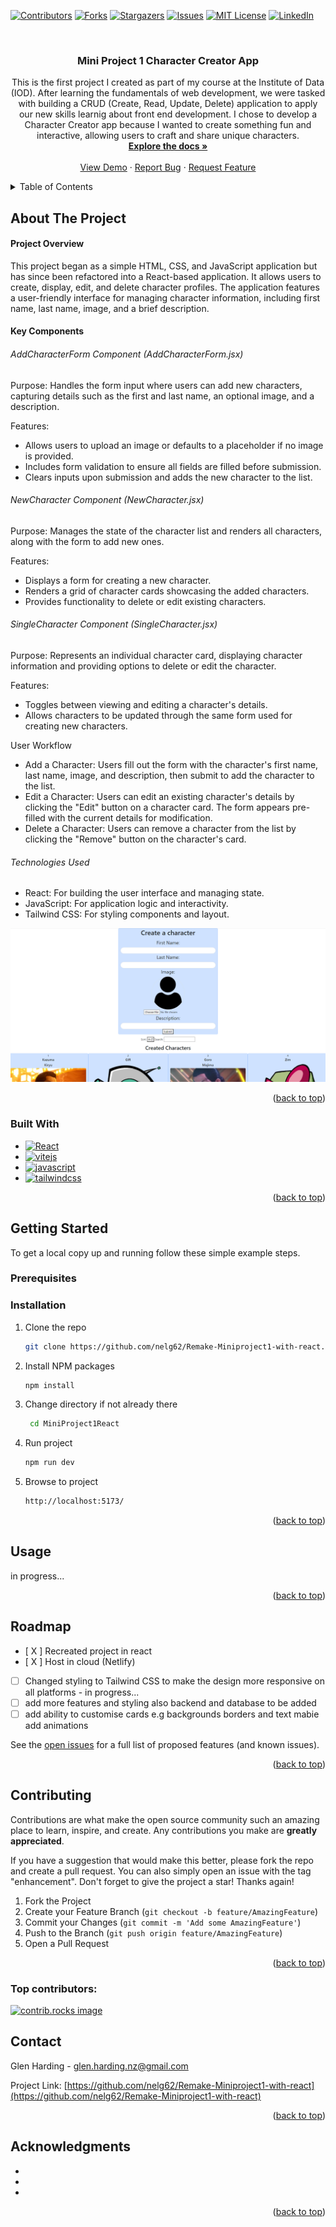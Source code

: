 <a id="readme-top"></a>

[![Contributors][contributors-shield]][contributors-url]
[![Forks][forks-shield]][forks-url]
[![Stargazers][stars-shield]][stars-url]
[![Issues][issues-shield]][issues-url]
[![MIT License][license-shield]][license-url]
[![LinkedIn][linkedin-shield]][linkedin-url]

<!-- PROJECT LOGO -->
<br />
<div align="center">
  <a href="https://github.com/nelg62/Remake-Miniproject1-with-react">
    <!-- <img src="images/logo.png" alt="Logo" width="80" height="80"> -->
  </a>

<h3 align="center">Mini Project 1 Character Creator App</h3>

  <p align="center">
    This is the first project I created as part of my course at the Institute of Data (IOD). After learning the fundamentals of web development, we were tasked with building a CRUD (Create, Read, Update, Delete) application to apply our new skills learnig about front end development. I chose to develop a Character Creator app because I wanted to create something fun and interactive, allowing users to craft and share unique characters.

<br />
<a href="https://github.com/nelg62/Remake-Miniproject1-with-react"><strong>Explore the docs »</strong></a>
<br />
<br />
<a href="https://66b3ecc9cf2c55362d4faea2--endearing-gnome-6ad42e.netlify.app/">View Demo</a>
·
<a href="https://github.com/nelg62/Remake-Miniproject1-with-react/issues/new?labels=bug&template=bug-report---.md">Report Bug</a>
·
<a href="https://github.com/nelg62/Remake-Miniproject1-with-react/issues/new?labels=enhancement&template=feature-request---.md">Request Feature</a>

  </p>
</div>

<!-- TABLE OF CONTENTS -->
<details>
  <summary>Table of Contents</summary>
  <ol>
    <li>
      <a href="#about-the-project">About The Project</a>
      <ul>
        <li><a href="#built-with">Built With</a></li>
      </ul>
    </li>
    <li>
      <a href="#getting-started">Getting Started</a>
      <ul>
        <li><a href="#prerequisites">Prerequisites</a></li>
        <li><a href="#installation">Installation</a></li>
      </ul>
    </li>
    <li><a href="#usage">Usage</a></li>
    <li><a href="#roadmap">Roadmap</a></li>
    <li><a href="#contributing">Contributing</a></li>
    <li><a href="#license">License</a></li>
    <li><a href="#contact">Contact</a></li>
    <li><a href="#acknowledgments">Acknowledgments</a></li>
  </ol>
</details>

<!-- ABOUT THE PROJECT -->

## About The Project

<h4>Project Overview</h4>
This project began as a simple HTML, CSS, and JavaScript application but has since been refactored into a React-based application. It allows users to create, display, edit, and delete character profiles. The application features a user-friendly interface for managing character information, including first name, last name, image, and a brief description.

<h4>Key Components</h4>
<h6>AddCharacterForm Component (AddCharacterForm.jsx)</h6>
Purpose: Handles the form input where users can add new characters, capturing details such as the first and last name, an optional image, and a description.

Features:

<ul>
<li>Allows users to upload an image or defaults to a placeholder if no image is provided.</li>
<li>Includes form validation to ensure all fields are filled before submission.</li>
<li>Clears inputs upon submission and adds the new character to the list.</li>
</ul>

<h6>NewCharacter Component (NewCharacter.jsx)</h6>
Purpose: Manages the state of the character list and renders all characters, along with the form to add new ones.

Features:

<ul>
<li>Displays a form for creating a new character.</li>
<li>Renders a grid of character cards showcasing the added characters.</li>
<li>Provides functionality to delete or edit existing characters.</li>
</ul>
<h6>SingleCharacter Component (SingleCharacter.jsx)</h6>
Purpose: Represents an individual character card, displaying character information and providing options to delete or edit the character.

Features:

<ul>
<li>Toggles between viewing and editing a character's details.</li>
<li>Allows characters to be updated through the same form used for creating new characters.</li>
</ul>

User Workflow

<ul>
<li>Add a Character: Users fill out the form with the character's first name, last name, image, and description, then submit to add the character to the list.</li>
<li>Edit a Character: Users can edit an existing character's details by clicking the "Edit" button on a character card. The form appears pre-filled with the current details for modification.</li>
<li>Delete a Character: Users can remove a character from the list by clicking the "Remove" button on the character's card.</li>
</ul>
<h6>Technologies Used</h6>
<ul>
<li>React: For building the user interface and managing state.</li>
<li>JavaScript: For application logic and interactivity.</li>
<li>Tailwind CSS: For styling components and layout.</li>
</ul>

[![Product Name Screen Shot][product-screenshot]](https://66b3ecc9cf2c55362d4faea2--endearing-gnome-6ad42e.netlify.app/)

<p align="right">(<a href="#readme-top">back to top</a>)</p>

### Built With

- [![React][React.js]][React-url]
- [![vitejs][vitejs.dev]][vitejs-url]
- [![javascript][javascript.com]][javascript-url]
- [![tailwindcss][tailwindcss.com]][tailwindcss-url]

<p align="right">(<a href="#readme-top">back to top</a>)</p>

<!-- GETTING STARTED -->

## Getting Started

To get a local copy up and running follow these simple example steps.

### Prerequisites

### Installation

1. Clone the repo
   ```sh
   git clone https://github.com/nelg62/Remake-Miniproject1-with-react.git
   ```
2. Install NPM packages
   ```sh
   npm install
   ```
3. Change directory if not already there

   ```sh
    cd MiniProject1React
   ```

4. Run project
   ```sh
   npm run dev
   ```
5. Browse to project
   ```sh
   http://localhost:5173/
   ```

<p align="right">(<a href="#readme-top">back to top</a>)</p>

<!-- USAGE EXAMPLES -->

## Usage

in progress...

<!-- Use this space to show useful examples of how a project can be used. Additional screenshots, code examples and demos work well in this space. You may also link to more resources. -->

<!-- _For more examples, please refer to the [Documentation](https://example.com)_ -->

<p align="right">(<a href="#readme-top">back to top</a>)</p>

<!-- ROADMAP -->

## Roadmap

- [ X ] Recreated project in react
- [ X ] Host in cloud (Netlify)
- [ ] Changed styling to Tailwind CSS to make the design more responsive on all platforms - in progress...
- [ ] add more features and styling also backend and database to be added
- [ ] add ability to customise cards e.g backgrounds borders and text mabie add animations

See the [open issues](https://github.com/nelg62/Remake-Miniproject1-with-react/issues) for a full list of proposed features (and known issues).

<p align="right">(<a href="#readme-top">back to top</a>)</p>

<!-- CONTRIBUTING -->

## Contributing

Contributions are what make the open source community such an amazing place to learn, inspire, and create. Any contributions you make are **greatly appreciated**.

If you have a suggestion that would make this better, please fork the repo and create a pull request. You can also simply open an issue with the tag "enhancement".
Don't forget to give the project a star! Thanks again!

1. Fork the Project
2. Create your Feature Branch (`git checkout -b feature/AmazingFeature`)
3. Commit your Changes (`git commit -m 'Add some AmazingFeature'`)
4. Push to the Branch (`git push origin feature/AmazingFeature`)
5. Open a Pull Request

<p align="right">(<a href="#readme-top">back to top</a>)</p>

### Top contributors:

<a href="https://github.com/nelg62/Remake-Miniproject1-with-react/graphs/contributors">
  <img src="https://contrib.rocks/image?repo=nelg62/Remake-Miniproject1-with-react" alt="contrib.rocks image" />
</a>

<!-- LICENSE -->

<!-- ## License

Distributed under the MIT License. See `LICENSE.txt` for more information.

<p align="right">(<a href="#readme-top">back to top</a>)</p> -->

<!-- CONTACT -->

## Contact

Glen Harding - glen.harding.nz@gmail.com

Project Link: [https://github.com/nelg62/Remake-Miniproject1-with-react](https://github.com/nelg62/Remake-Miniproject1-with-react)

<p align="right">(<a href="#readme-top">back to top</a>)</p>

<!-- ACKNOWLEDGMENTS -->

## Acknowledgments

- []()
- []()
- []()

<p align="right">(<a href="#readme-top">back to top</a>)</p>

<!-- MARKDOWN LINKS & IMAGES -->
<!-- https://www.markdownguide.org/basic-syntax/#reference-style-links -->

[contributors-shield]: https://img.shields.io/github/contributors/nelg62/Remake-Miniproject1-with-react.svg?style=for-the-badge
[contributors-url]: https://github.com/nelg62/Remake-Miniproject1-with-react/graphs/contributors
[forks-shield]: https://img.shields.io/github/forks/nelg62/Remake-Miniproject1-with-react.svg?style=for-the-badge
[forks-url]: https://github.com/nelg62/Remake-Miniproject1-with-react/network/members
[stars-shield]: https://img.shields.io/github/stars/nelg62/Remake-Miniproject1-with-react.svg?style=for-the-badge
[stars-url]: https://github.com/nelg62/Remake-Miniproject1-with-react/stargazers
[issues-shield]: https://img.shields.io/github/issues/nelg62/Remake-Miniproject1-with-react.svg?style=for-the-badge
[issues-url]: https://github.com/nelg62/Remake-Miniproject1-with-react/issues
[license-shield]: https://img.shields.io/github/license/nelg62/Remake-Miniproject1-with-react.svg?style=for-the-badge
[license-url]: https://github.com/nelg62/Remake-Miniproject1-with-react/blob/master/LICENSE.txt
[linkedin-shield]: https://img.shields.io/badge/-LinkedIn-black.svg?style=for-the-badge&logo=linkedin&colorB=555
[linkedin-url]: https://linkedin.com/in/glen-harding-5a1317114
[product-screenshot]: MiniProject1React/public/MiniProject1mainpage.png
[Next.js]: https://img.shields.io/badge/next.js-000000?style=for-the-badge&logo=nextdotjs&logoColor=white
[Next-url]: https://nextjs.org/
[React.js]: https://img.shields.io/badge/React-20232A?style=for-the-badge&logo=react&logoColor=61DAFB
[React-url]: https://reactjs.org/
[Vue.js]: https://img.shields.io/badge/Vue.js-35495E?style=for-the-badge&logo=vuedotjs&logoColor=4FC08D
[Vue-url]: https://vuejs.org/
[Angular.io]: https://img.shields.io/badge/Angular-DD0031?style=for-the-badge&logo=angular&logoColor=white
[Angular-url]: https://angular.io/
[Svelte.dev]: https://img.shields.io/badge/Svelte-4A4A55?style=for-the-badge&logo=svelte&logoColor=FF3E00
[Svelte-url]: https://svelte.dev/
[Laravel.com]: https://img.shields.io/badge/Laravel-FF2D20?style=for-the-badge&logo=laravel&logoColor=white
[Laravel-url]: https://laravel.com
[Bootstrap.com]: https://img.shields.io/badge/Bootstrap-563D7C?style=for-the-badge&logo=bootstrap&logoColor=white
[Bootstrap-url]: https://getbootstrap.com
[JQuery.com]: https://img.shields.io/badge/jQuery-0769AD?style=for-the-badge&logo=jquery&logoColor=white
[JQuery-url]: https://jquery.com
[vitejs.dev]: https://img.shields.io/badge/vite-646CFF?style=for-the-badge&logo=vite&logoColor=white
[vitejs-url]: https://vitejs.dev/
[javascript-url]: https://www.javascript.com/
[javascript.com]: https://img.shields.io/badge/javascript-F7DF1E?style=for-the-badge&logo=javascript&logoColor=black
[tailwindcss-url]: https://tailwindcss.com/
[tailwindcss.com]: https://img.shields.io/badge/tailwindcss-06B6D4?style=for-the-badge&logo=tailwindcss&logoColor=white

